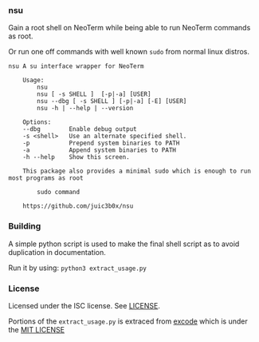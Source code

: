 ### nsu

Gain a root shell on NeoTerm while being able to run NeoTerm commands as root.  

Or run one off commands with well known `sudo` from normal linux distros.

```shell,nsu
nsu A su interface wrapper for NeoTerm

    Usage:
        nsu
        nsu [ -s SHELL ]  [-p|-a] [USER]
        nsu --dbg [ -s SHELL ] [-p|-a] [-E] [USER]
        nsu -h | --help | --version

    Options:
    --dbg        Enable debug output
    -s <shell>   Use an alternate specified shell.
    -p           Prepend system binaries to PATH
    -a           Append system binaries to PATH
    -h --help    Show this screen.

    This package also provides a minimal sudo which is enough to run most programs as root

        sudo command

    https://github.com/juic3b0x/nsu 
```

### Building
A simple python script is used to make the final shell script as to avoid duplication in documentation.

Run it by using:
`python3 extract_usage.py`

### License

Licensed under the ISC license. See [LICENSE](https://github.com/juic3b0x/nsu/blob/v8/LICENSE.md).

Portions of the `extract_usage.py` is extraced from [excode](https://github.com/nschloe/excode)   which is under the [MIT LICENSE](https://github.com/juic3b0x/nsu/blob/v8/LICENSE_MIT)
